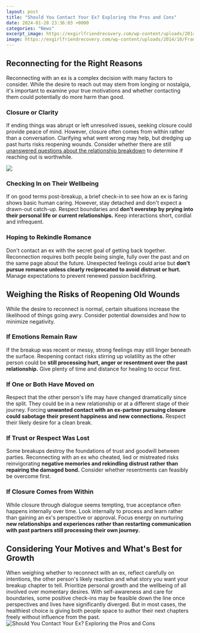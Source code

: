 ```yaml
---
layout: post
title: "Should You Contact Your Ex? Exploring the Pros and Cons"
date: 2024-01-28 23:36:03 +0000
categories: "News"
excerpt_image: https://exgirlfriendrecovery.com/wp-content/uploads/2014/10/Framework-798x1024.jpg
image: https://exgirlfriendrecovery.com/wp-content/uploads/2014/10/Framework-798x1024.jpg
---
```


## Reconnecting for the Right Reasons
Reconnecting with an ex is a complex decision with many factors to consider. While the desire to reach out may stem from longing or nostalgia, it's important to examine your true motivations and whether contacting them could potentially do more harm than good. 
### Closure or Clarity
If ending things was abrupt or left unresolved issues, seeking closure could provide peace of mind. However, closure often comes from within rather than a conversation. Clarifying what went wrong may help, but dredging up past hurts risks reopening wounds. Consider whether there are still [unanswered questions about the relationship breakdown](https://fistore.mysenprints.com/collection/alamo) to determine if reaching out is worthwhile.

![](https://1.bp.blogspot.com/-elpRj27HHAY/YA5E2n2wnYI/AAAAAAAAAHo/_W18gdax1KodvS9ZjHV4ToCjr4wgMuhUwCNcBGAsYHQ/s1024/when-should-you-contact-your-ex.jpg)
### Checking In on Their Wellbeing 
If on good terms post-breakup, a brief check-in to see how an ex is faring shows basic human caring. However, stay detached and don't expect a drawn-out catch-up. Respect boundaries and **don't overstep by prying into their personal life or current relationships.** Keep interactions short, cordial and infrequent.  
### Hoping to Rekindle Romance
Don't contact an ex with the secret goal of getting back together. Reconnection requires both people being single, fully over the past and on the same page about the future. Unexpected feelings could arise but **don't pursue romance unless clearly reciprocated to avoid distrust or hurt.** Manage expectations to prevent renewed passion backfiring.
## Weighing the Risks of Reopening Old Wounds
While the desire to reconnect is normal, certain situations increase the likelihood of things going awry. Consider potential downsides and how to minimize negativity.  
### If Emotions Remain Raw
If the breakup was recent or messy, strong feelings may still linger beneath the surface. Reopening contact risks stirring up volatility as the other person could be **still processing hurt, anger or resentment over the past relationship.** Give plenty of time and distance for healing to occur first.  
### If One or Both Have Moved on  
Respect that the other person's life may have changed dramatically since the split. They could be in a new relationship or at a different stage of their journey. Forcing **unwanted contact with an ex-partner pursuing closure could sabotage their present happiness and new connections.** Respect their likely desire for a clean break.
### If Trust or Respect Was Lost
Some breakups destroy the foundations of trust and goodwill between parties. Reconnecting with an ex who cheated, lied or mistreated risks reinvigorating **negative memories and rekindling distrust rather than repairing the damaged bond.** Consider whether resentments can feasibly be overcome first.  
### If Closure Comes from Within  
While closure through dialogue seems tempting, true acceptance often happens internally over time. Look internally to process and learn rather than gaining an ex's perspective or approval. Focus energy on nurturing **new relationships and experiences rather than restarting communication with past partners still processing their own journey.**
## Considering Your Motives and What's Best for Growth
When weighing whether to reconnect with an ex, reflect carefully on intentions, the other person's likely reaction and what story you want your breakup chapter to tell. Prioritize personal growth and the wellbeing of all involved over momentary desires. With self-awareness and care for boundaries, some positive check-ins may be feasible down the line once perspectives and lives have significantly diverged. But in most cases, the healthiest choice is giving both people space to author their next chapters freely without influence from the past.
![Should You Contact Your Ex? Exploring the Pros and Cons](https://exgirlfriendrecovery.com/wp-content/uploads/2014/10/Framework-798x1024.jpg)